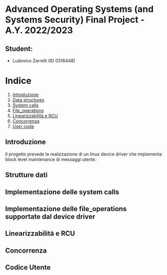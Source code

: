 # Advanced Operating Systems (and Systems Security) Final Project - A.Y. 2022/2023

## Student:
- Ludovico Zarrelli (ID 0316448)

# Indice
1. [Introduzione](##introduzione)
2. [Data structures](##Strutturedati)
3. [System calls](##Implementazionedellesystemcalls)
4. [File_operations](##Implementazionedellefile_operationssupportatedaldevicedriver)
5. [Linearizzabilità e RCU](##LinearizzabilitàeRCU)
6. [Concorrenza](##Concorrenza)
7. [User code](##Codiceutente)

## Introduzione 
Il progetto prevede la realizzazione di un linux device driver che implementa block level maintenance di messaggi utente.

## Strutture dati
## Implementazione delle system calls
## Implementazione delle file_operations supportate dal device driver 
## Linearizzabilità e RCU
## Concorrenza
## Codice Utente